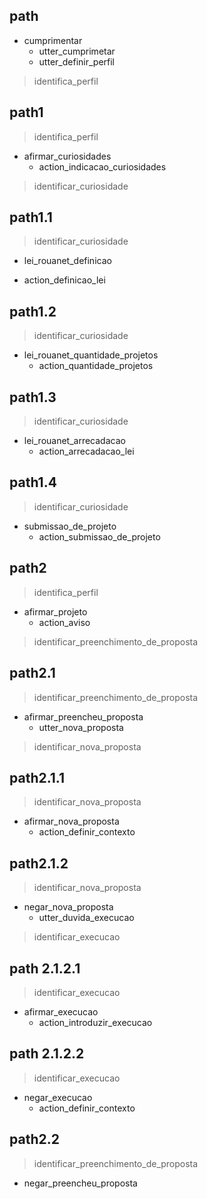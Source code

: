## path
* cumprimentar
  - utter_cumprimetar
  - utter_definir_perfil
> identifica_perfil

<!--- Fluxos Curiosidades --->

## path1
> identifica_perfil
* afirmar_curiosidades
  - action_indicacao_curiosidades
> identificar_curiosidade

## path1.1
> identificar_curiosidade
*  lei_rouanet_definicao
  - action_definicao_lei

## path1.2
> identificar_curiosidade
* lei_rouanet_quantidade_projetos
  - action_quantidade_projetos

## path1.3
> identificar_curiosidade
* lei_rouanet_arrecadacao
  - action_arrecadacao_lei

## path1.4
> identificar_curiosidade
* submissao_de_projeto 
  - action_submissao_de_projeto

<!--- Fluxos Propostas e Projetos --->

## path2
> identifica_perfil
* afirmar_projeto
  - action_aviso
> identificar_preenchimento_de_proposta

## path2.1
> identificar_preenchimento_de_proposta
* afirmar_preencheu_proposta
  - utter_nova_proposta
> identificar_nova_proposta

## path2.1.1
> identificar_nova_proposta
* afirmar_nova_proposta
  - action_definir_contexto

## path2.1.2
> identificar_nova_proposta
* negar_nova_proposta
  - utter_duvida_execucao
> identificar_execucao

<!--- TODO - FLUXO DE EXECUÇÂO --->
## path 2.1.2.1
> identificar_execucao
* afirmar_execucao
  - action_introduzir_execucao

## path 2.1.2.2
> identificar_execucao
* negar_execucao
  - action_definir_contexto

<!--- TODO - FLUXO DE EXECUÇÂO --->

## path2.2
> identificar_preenchimento_de_proposta
* negar_preencheu_proposta

